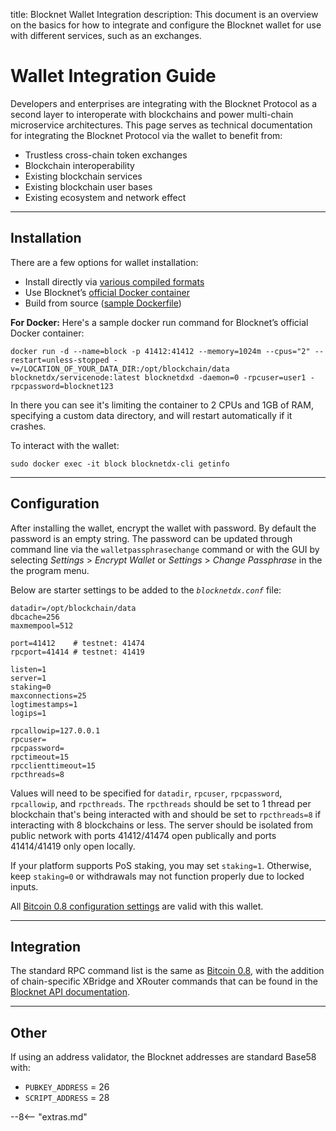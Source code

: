 title: Blocknet Wallet Integration
description: This document is an overview on the basics for how to integrate and configure the Blocknet wallet for use with different services, such as an exchanges.


# Wallet Integration Guide
Developers and enterprises are integrating with the Blocknet Protocol as a second layer to interoperate with blockchains and power multi-chain microservice architectures. This page serves as technical documentation for integrating the Blocknet Protocol via the wallet to benefit from:

* Trustless cross-chain token exchanges
* Blockchain interoperability
* Existing blockchain services
* Existing blockchain user bases
* Existing ecosystem and network effect

---

## Installation
There are a few options for wallet installation:

* Install directly via [various compiled formats](https://github.com/blocknetdx/BlockDX/releases/)
* Use Blocknet’s [official Docker container](https://hub.docker.com/r/blocknetdx/servicenode)
* Build from source ([sample Dockerfile](https://github.com/blocknetdx/dockerimages/blob/master/servicenode/Dockerfile)) 

**For Docker:**
Here's a sample docker run command for Blocknet’s official Docker container:

	docker run -d --name=block -p 41412:41412 --memory=1024m --cpus="2" --restart=unless-stopped -v=/LOCATION_OF_YOUR_DATA_DIR:/opt/blockchain/data blocknetdx/servicenode:latest blocknetdxd -daemon=0 -rpcuser=user1 -rpcpassword=blocknet123
In there you can see it's limiting the container to 2 CPUs and 1GB of RAM, specifying a custom data directory, and will restart automatically if it crashes.

To interact with the wallet:

	sudo docker exec -it block blocknetdx-cli getinfo

---
 
## Configuration
After installing the wallet, encrypt the wallet with password. By default the password is an empty string. The password can be updated through command line via the `walletpassphrasechange` command or with the GUI by selecting *Settings* > *Encrypt Wallet* or *Settings* > *Change Passphrase* in the the program menu.
 
Below are starter settings to be added to the *`blocknetdx.conf`* file:

	datadir=/opt/blockchain/data  
	dbcache=256                   
	maxmempool=512                
	                              
	port=41412    # testnet: 41474
	rpcport=41414 # testnet: 41419
	                              
	listen=1                      
	server=1                      
	staking=0                     
	maxconnections=25             
	logtimestamps=1               
	logips=1                      
	                              
	rpcallowip=127.0.0.1          
	rpcuser=                      
	rpcpassword=                  
	rpctimeout=15                 
	rpcclienttimeout=15           
	rpcthreads=8                   

Values will need to be specified for `datadir`, `rpcuser`, `rpcpassword`, `rpcallowip`, and `rpcthreads`. The `rpcthreads` should be set to 1 thread per blockchain that's being interacted with and should be set to `rpcthreads=8` if interacting with 8 blockchains or less.  The server should be isolated from public network with ports 41412/41474 open publically and ports 41414/41419 only open locally.
 
If your platform supports PoS staking, you may set `staking=1`. Otherwise, keep `staking=0` or withdrawals may not function properly due to locked inputs.
 
All [Bitcoin 0.8 configuration settings](https://en.bitcoin.it/wiki/Original_Bitcoin_client/API_calls_list) are valid with this wallet.
 
---

## Integration
The standard RPC command list is the same as [Bitcoin 0.8](https://en.bitcoin.it/wiki/Original_Bitcoin_client/API_calls_list), with the addition of chain-specific XBridge and XRouter commands that can be found in the [Blocknet API documentation](https://api.blocknet.co).

---

## Other
If using an address validator, the Blocknet addresses are standard Base58 with:

* `PUBKEY_ADDRESS` = 26
* `SCRIPT_ADDRESS` = 28

















<script type="text/javascript">
// read instructions for related links in ../snippets/extras.md
var relatedLinks = [];
</script>

--8<-- "extras.md"





